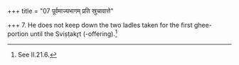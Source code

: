 +++
title = "07 पूर्वमाज्यभागम् प्रति स्रुचावात्ते"

+++
7. He does not keep down the two ladles taken for the first ghee-portion until the Sviṣṭakr̥t (-offering).[^1]  

[^1]: See II.21.6.
